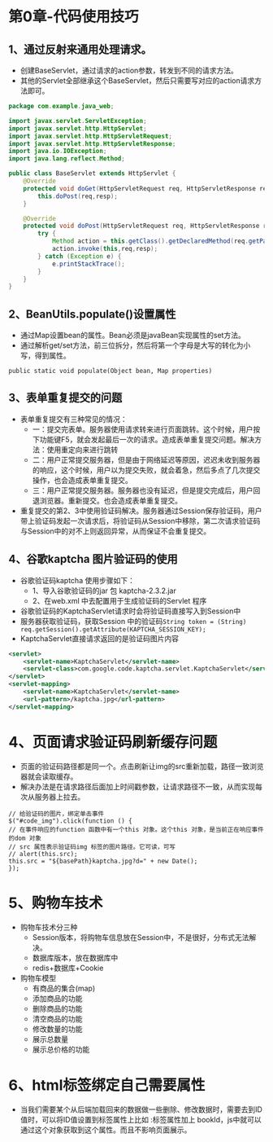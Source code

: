 # 第0章-代码使用技巧

## 1、通过反射来通用处理请求。

* 创建BaseServlet，通过请求的action参数，转发到不同的请求方法。
* 其他的Servlet全部继承这个BaseServlet，然后只需要写对应的action请求方法即可。

```java
package com.example.java_web;

import javax.servlet.ServletException;
import javax.servlet.http.HttpServlet;
import javax.servlet.http.HttpServletRequest;
import javax.servlet.http.HttpServletResponse;
import java.io.IOException;
import java.lang.reflect.Method;

public class BaseServlet extends HttpServlet {
    @Override
    protected void doGet(HttpServletRequest req, HttpServletResponse resp) throws ServletException, IOException {
        this.doPost(req,resp);
    }

    @Override
    protected void doPost(HttpServletRequest req, HttpServletResponse resp) throws ServletException, IOException {
        try {
            Method action = this.getClass().getDeclaredMethod(req.getParameter("action"), HttpServletRequest.class, HttpServletResponse.class);
            action.invoke(this,req,resp);
        } catch (Exception e) {
            e.printStackTrace();
        }
    }
}
```

## 2、BeanUtils.populate()设置属性

* 通过Map设置bean的属性。Bean必须是javaBean实现属性的set方法。
* 通过解析get/set方法，前三位拆分，然后将第一个字母是大写的转化为小写，得到属性。

```
public static void populate(Object bean, Map properties)
```

## 3、表单重复提交的问题

* 表单重复提交有三种常见的情况：
  * 一：提交完表单。服务器使用请求转来进行页面跳转。这个时候，用户按下功能键F5，就会发起最后一次的请求。造成表单重复提交问题。解决方法：使用重定向来进行跳转
  * 二：用户正常提交服务器，但是由于网络延迟等原因，迟迟未收到服务器的响应，这个时候，用户以为提交失败，就会着急，然后多点了几次提交操作，也会造成表单重复提交。
  * 三：用户正常提交服务器。服务器也没有延迟，但是提交完成后，用户回退浏览器。重新提交。也会造成表单重复提交。
* 重复提交的第2、3中使用验证码解决。服务器通过Session保存验证码，用户带上验证码发起一次请求后，将验证码从Session中移除，第二次请求验证码与Session中的对不上则返回异常，从而保证不会重复提交。

## 4、谷歌kaptcha 图片验证码的使用

* 谷歌验证码kaptcha 使用步骤如下：
  * 1、导入谷歌验证码的jar 包
    kaptcha-2.3.2.jar
  * 2、在web.xml 中去配置用于生成验证码的Servlet 程序
* 谷歌验证码的KaptchaServlet请求时会将验证码直接写入到Session中
* 服务器获取验证码，获取Session 中的验证码`String token = (String) req.getSession().getAttribute(KAPTCHA_SESSION_KEY);`
* KaptchaServlet直接请求返回的是验证码图片内容

```xml
<servlet>
	<servlet-name>KaptchaServlet</servlet-name>
	<servlet-class>com.google.code.kaptcha.servlet.KaptchaServlet</servlet-class>
</servlet>
<servlet-mapping>
    <servlet-name>KaptchaServlet</servlet-name>
    <url-pattern>/kaptcha.jpg</url-pattern>
</servlet-mapping>
```

# 4、页面请求验证码刷新缓存问题

* 页面的验证码路径都是同一个。点击刷新让img的src重新加载，路径一致浏览器就会读取缓存。
* 解决办法是在请求路径后面加上时间戳参数，让请求路径不一致，从而实现每次从服务器上拉去。

```
// 给验证码的图片，绑定单击事件
$("#code_img").click(function () {
// 在事件响应的function 函数中有一个this 对象。这个this 对象，是当前正在响应事件的dom 对象
// src 属性表示验证码img 标签的图片路径。它可读，可写
// alert(this.src);
this.src = "${basePath}kaptcha.jpg?d=" + new Date();
});
```

# 5、购物车技术

* 购物车技术分三种
  * Session版本，将购物车信息放在Session中，不是很好，分布式无法解决。
  * 数据库版本，放在数据库中
  * redis+数据库+Cookie
* 购物车模型
  * 有商品的集合(map)
  * 添加商品的功能
  * 删除商品的功能
  * 清空商品的功能
  * 修改数量的功能
  * 展示总数量
  * 展示总价格的功能

# 6、html标签绑定自己需要属性

* 当我们需要某个从后端加载回来的数据做一些删除、修改数据时，需要去到ID值时，可以将ID值设置到标签属性上比如 :标签属性加上 bookId，js中就可以通过这个对象获取到这个属性。而且不影响页面展示。